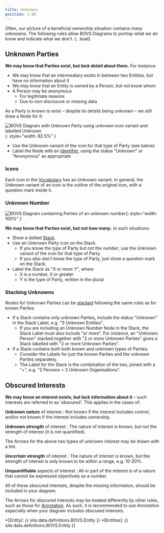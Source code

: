 ```yaml
---
title: Unknowns
position: 1.09
---
```


Often, our picture of a beneficial ownership situation contains many unknowns. The following rules allow BOVS Diagrams to portray what we *do* know and indicate what we *don't*.
{: .lead}


## Unknown Parties

**We may know that Parties exist, but *lack detail* about them.** For instance:

* We may know that an intermediary exists in between two Entities, but have no information about it
* We may know that an Entity is owned by a Person, but not know whom
* A Person may be anonymous
  * For legitimate reasons
  * Due to non-disclosure or missing data

As a Party is known to exist – despite its details being unknown – we still draw a Node for it:

![BOVS Diagram with Unknown Party using unknown icon variant and labelled Unknown](/visualisation/diagrams/bovs-core-unknowns.png){: style="width: 62.5%" }

* Use the Unknown variant of the icon for that type of Party (see below)
* Label the Node with an [Identifier](/visualisation/core/parties-nodes), using the status "Unknown" or "Anonymous" as appropriate

### Icons

Each icon in the [Vocabulary](/visualisation/core/vocabulary) has an Unknown variant. In general, the Unknown variant of an icon is the outline of the original icon, with a question mark inside it.

### Unknown Number

![BOVS Diagram containing Parties of an unknown number](/visualisation/diagrams/bovs-core-unknowns-number.png){: style="width: 100%" }

**We may know that Parties exist, but not *how many*.** In such situations:

* Show a dotted [Stack](/visualisation/core/stacks).
* Use an Unknown Party icon on the Stack.
  * If you know the *type* of Party but not the *number*, use the Unknown variant of the icon for that type of Party.
  * If you also don't know the type of Party, just show a question mark on the Stack.
* Label the Stack as "X or more Y", where
  * X is a number, 0 or greater
  * Y is the type of Party, written in the plural

### Stacking Unknowns

Nodes for Unknown Parties can be [stacked](/visualisation/core/stacks) following the same rules as for known Parties.

* If a Stack contains only unknown Parties, include the status "Unknown" in the Stack Label, e.g. "3 Unknown Entities".
  * If you are including an Unknown Number Node in the Stack, the Stack Label must also include "or more". For instance, an "Unknown Person" stacked together with "2 or more Unknown Parties" gives a Stack labelled with "3 or more Unknown Parties".
* If a Stack contains both both known and unknown types of Parties:
  * Consider the Labels for just the known Parties and the unknown Parties separately.
  * The Label for the Stack is the combination of the two, joined with a "+", e.g. "2 Persons + 3 Unknown Organisations".


## Obscured Interests

**We may know an interest exists, but lack information about it** – such interests are referred to as 'obscured'. This applies in the cases of:

**Unknown *nature*** of interest
: Not known if the interest includes control, and/or not known if the interest includes ownership.

**Unknown *strength*** of interest
: The nature of interest is known, but not the strength of interest (it is not quantified).

The Arrows for the above two types of unknown interest may be drawn with a tint.

***Uncertain* strength** of interest
: The nature of interest is known, but the strength of interest is only known to be within a range, e.g. 10-20%.

**Unquantifiable** aspects of interest
: All or part of the interest is of a nature that cannot be expressed objectively as a number.

All of these obscured interests, despite the missing information, should be included in your diagram.

The Arrows for obscured interests may be treated differently by other rules, such as those for [Annotation](/visualisation/optional/annotation). As such, it is recommended to use Annotation especially when your diagram includes obscured interests.


*[Entity]: {{ site.data.definitions.BOVS.Entity }}
*[Entities]: {{ site.data.definitions.BOVS.Entity }}
